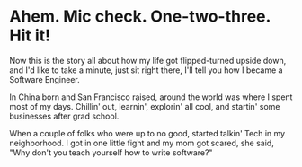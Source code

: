 # Ahem. Mic check. One-two-three. Hit it!

Now this is the story all about how my life got flipped-turned upside down, and I'd like to take a minute, just sit right there, I'll tell you how I became a Software Engineer.

In China born and San Francisco raised, around the world was where I spent most of my days. Chillin' out, learnin', explorin' all cool, and startin' some businesses after grad school.

When a couple of folks who were up to no good, started talkin' Tech in my neighborhood. I got in one little fight and my mom got scared, she said, "Why don't you teach yourself how to write software?"